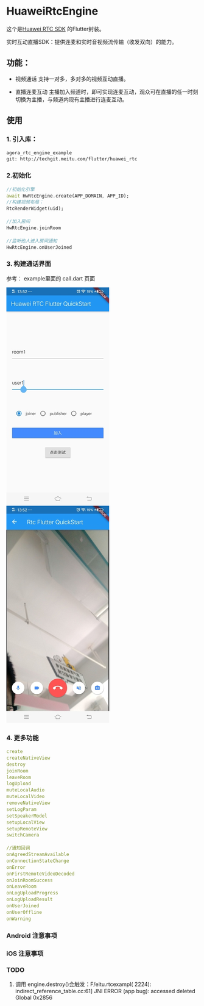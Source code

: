 # HuaweiRtcEngine

这个是[Huawei RTC SDK](https://support.huaweicloud.com/demo-rtc/rtc_03_0001.html) 的Flutter封装。

实时互动直播SDK：提供连麦和实时音视频流传输（收发双向）的能力。

## 功能：
- 视频通话 支持一对多，多对多的视频互动直播。

- 直播连麦互动 主播加入频道时，即可实现连麦互动，观众可在直播的任一时刻切换为主播，与频道内现有主播进行连麦互动。

## 使用
### 1. 引入库：
```
agora_rtc_engine_example
git: http://techgit.meitu.com/flutter/huawei_rtc
```
### 2.初始化
```dart
//初始化引擎
await HwRtcEngine.create(APP_DOMAIN, APP_ID);
//构建视频布局：
RtcRenderWidget(uid);

//加入房间
HwRtcEngine.joinRoom

//监听他人进入房间通知
HwRtcEngine.onUserJoined

```

### 3. 构建通话界面
参考： example里面的 call.dart 页面

![s1](/screen/screen1.jpg)
![s2](/screen/screen2.jpg)


### 4. 更多功能
```yaml
create
createNativeView
destroy
joinRoom
leaveRoom
logUpload
muteLocalAudio
muteLocalVideo
removeNativeView
setLogParam
setSpeakerModel
setupLocalView
setupRemoteView
switchCamera

//通知回调
onAgreedStreamAvailable
onConnectionStateChange
onError
onFirstRemoteVideoDecoded
onJoinRoomSuccess
onLeaveRoom
onLogUploadProgress
onLogUploadResult
onUserJoined
onUserOffline
onWarning

```

### Android 注意事项

### iOS 注意事项


### TODO
1. 调用 engine.destroy()会触发：F/eitu.rtcexampl( 2224): indirect_reference_table.cc:61] JNI ERROR (app bug): accessed deleted Global 0x2856


